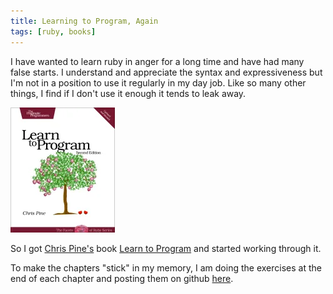 ```yaml
---
title: Learning to Program, Again
tags: [ruby, books]
---
```


I have wanted to learn ruby in anger for a long time and have had many false starts.
I understand and appreciate the syntax and expressiveness but I'm not in a
position to use it regularly in my day job. Like so many other things, I
find if I don't use it enough it tends to leak away.

![cover](/img/posts/learning-to-program-again/learn-to-program-cover.webp)

So I got [Chris Pine's](https://pine.fm/) book
[Learn to Program](http://www.pragprog.com/titles/ltp2/learn-to-program-2nd-edition)
and started working through it.

To make the chapters "stick" in my memory, I am doing the exercises at the end
of each chapter and posting them on github [here](https://github.com/deejaygraham/LearnToProgram).
